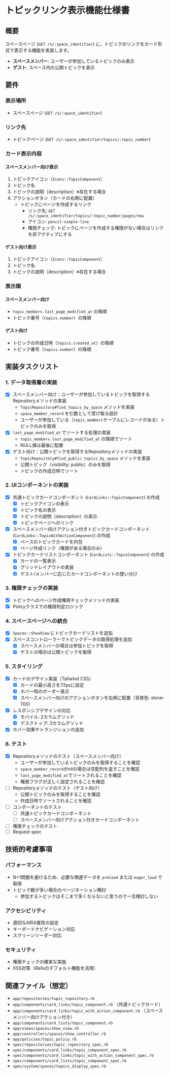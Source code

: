 # トピックリンク表示機能仕様書

## 概要

スペースページ (`GET /s/:space_identifier`) に、トピックのリンクをカード形式で表示する機能を実装します。

- **スペースメンバー**: ユーザーが参加しているトピックのみ表示
- **ゲスト**: スペース内の公開トピックを表示

## 要件

### 表示場所

- スペースページ (`GET /s/:space_identifier`)

### リンク先

- トピックページ (`GET /s/:space_identifier/topics/:topic_number`)

### カード表示内容

#### スペースメンバー向け表示

1. トピックアイコン（`Icons::TopicComponent`）
2. トピック名
3. トピックの説明（description）※存在する場合
4. アクションボタン（カードの右側に配置）
   - トピックにページを作成するリンク
     - リンク先: `GET /s/:space_identifier/topics/:topic_number/pages/new`
     - アイコン: `pencil-simple-line`
     - 権限チェック: トピックにページを作成する権限がない場合はリンクを非アクティブにする

#### ゲスト向け表示

1. トピックアイコン（`Icons::TopicComponent`）
2. トピック名
3. トピックの説明（description）※存在する場合

### 表示順

#### スペースメンバー向け

- `topic_members.last_page_modified_at` の降順
- トピック番号（`topics.number`）の降順

#### ゲスト向け

- トピックの作成日時（`topics.created_at`）の降順
- トピック番号（`topics.number`）の降順

## 実装タスクリスト

### 1. データ取得層の実装

- [x] スペースメンバー向け：ユーザーが参加しているトピックを取得するRepositoryメソッドの実装
  - `TopicRepository#find_topics_by_space` メソッドを実装
  - `space_member_record` を引数として受け取る設計
  - ユーザーが参加している（`topic_members`テーブルにレコードがある）トピックのみを取得
- [x] `last_page_modified_at` でソートする処理の実装
  - `topic_members.last_page_modified_at` の降順でソート
  - NULL値は最後に配置
- [x] ゲスト向け：公開トピックを取得するRepositoryメソッドの実装
  - `TopicRepository#find_public_topics_by_space` メソッドを実装
  - 公開トピック（visibility: public）のみを取得
  - トピックの作成日時でソート

### 2. UIコンポーネントの実装

- [x] 共通トピックカードコンポーネント (`CardLinks::TopicComponent`) の作成
  - [x] トピックアイコンの表示
  - [x] トピック名の表示
  - [x] トピックの説明（description）の表示
  - [x] トピックページへのリンク
- [x] スペースメンバー向けアクション付きトピックカードコンポーネント (`CardLinks::TopicWithActionComponent`) の作成
  - [x] ベースのトピックカードを内包
  - [x] ページ作成リンク（権限がある場合のみ）
- [x] トピックカードリストコンポーネント (`CardLists::TopicComponent`) の作成
  - [x] カードの一覧表示
  - [x] グリッドレイアウトの実装
  - [x] ゲスト/メンバーに応じたカードコンポーネントの使い分け

### 3. 権限チェックの実装

- [x] トピックへのページ作成権限チェックメソッドの実装
- [x] Policyクラスでの権限判定ロジック

### 4. スペースページへの統合

- [x] `Spaces::ShowView` にトピックカードリストを追加
- [x] スペースコントローラーでトピックデータの取得処理を追加
  - [x] スペースメンバーの場合は参加トピックを取得
  - [x] ゲストの場合は公開トピックを取得

### 5. スタイリング

- [x] カードのデザイン実装（Tailwind CSS）
  - [x] カードの最小高さを72pxに設定
  - [x] ホバー時のボーダー表示
  - [x] スペースメンバー向けのアクションボタンを右側に配置（背景色: stone-700）
- [x] レスポンシブデザインの対応
  - [x] モバイル: 2カラムグリッド
  - [x] デスクトップ: 3カラムグリッド
- [x] ホバー効果やトランジションの追加

### 6. テスト

- [x] Repositoryメソッドのテスト（スペースメンバー向け）
  - ユーザーが参加しているトピックのみを取得することを確認
  - `space_member_record`がnilの場合は空配列を返すことを確認
  - `last_page_modified_at`でソートされることを確認
  - 権限フラグが正しく設定されることを確認
- [ ] Repositoryメソッドのテスト（ゲスト向け）
  - 公開トピックのみを取得することを確認
  - 作成日時でソートされることを確認
- [ ] コンポーネントのテスト
  - [ ] 共通トピックカードコンポーネント
  - [ ] スペースメンバー向けアクション付きカードコンポーネント
- [ ] 権限チェックのテスト
- [ ] Request spec

## 技術的考慮事項

### パフォーマンス

- N+1問題を避けるため、必要な関連データを `preload` または `eager_load` で取得
- トピック数が多い場合のページネーション検討
  - 参加するトピックはそこまで多くならないと思うので一旦検討しない

### アクセシビリティ

- 適切なARIA属性の設定
- キーボードナビゲーション対応
- スクリーンリーダー対応

### セキュリティ

- 権限チェックの確実な実施
- XSS対策（Railsのデフォルト機能を活用）

## 関連ファイル（想定）

- `app/repositories/topic_repository.rb`
- `app/components/card_links/topic_component.rb` （共通トピックカード）
- `app/components/card_links/topic_with_action_component.rb` （スペースメンバー向けアクション付き）
- `app/components/card_lists/topic_component.rb`
- `app/views/spaces/show_view.rb`
- `app/controllers/spaces/show_controller.rb`
- `app/policies/topic_policy.rb`
- `spec/repositories/topic_repository_spec.rb`
- `spec/components/card_links/topic_component_spec.rb`
- `spec/components/card_links/topic_with_action_component_spec.rb`
- `spec/components/card_lists/topic_component_spec.rb`
- `spec/system/spaces/topics_display_spec.rb`
